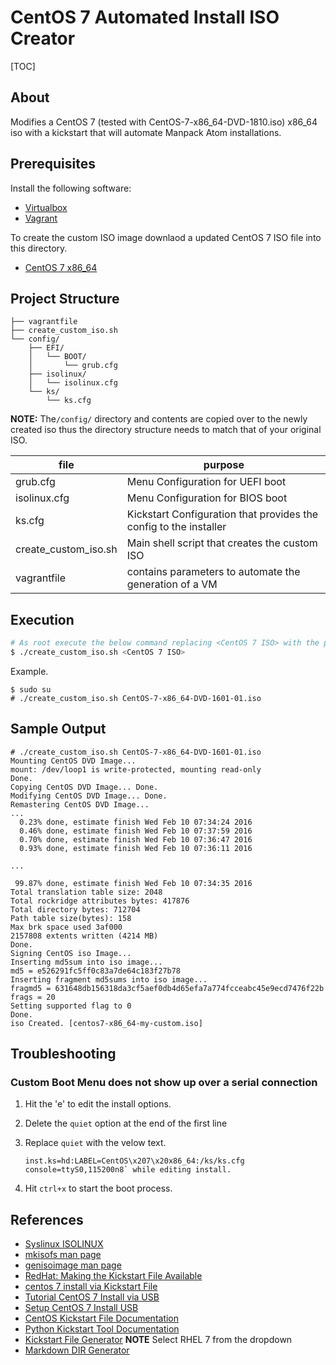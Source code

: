 # CentOS 7 Automated Install ISO Creator

[TOC]

## About

Modifies a CentOS 7 (tested with CentOS-7-x86_64-DVD-1810.iso)
x86_64 iso with a kickstart that will automate Manpack Atom installations.

## Prerequisites

Install the following software:

- [Virtualbox](https://www.virtualbox.org/wiki/Downloads)
- [Vagrant](https://developer.hashicorp.com/vagrant/docs/installation)

To create the custom ISO image downlaod a updated CentOS 7 ISO file into this directory.

- [CentOS 7 x86_64](http://isoredirect.centos.org/centos/7/isos/x86_64/)

## Project Structure

```terminal
├── vagrantfile
├── create_custom_iso.sh
└── config/
    ├── EFI/
    │   └── BOOT/
    │       └── grub.cfg
    ├── isolinux/
    │   └── isolinux.cfg
    └── ks/
        └── ks.cfg
```

**NOTE:** The`/config/` directory and contents are copied over to the newly created iso thus the directory structure needs to match that of your original ISO.

| file                 | purpose                                                           |
|----------------------|-------------------------------------------------------------------|
| grub.cfg             | Menu Configuration for UEFI boot                                  |
| isolinux.cfg         | Menu Configuration for BIOS boot                                  |
| ks.cfg               | Kickstart Configuration that provides the config to the installer |
| create_custom_iso.sh | Main shell script that creates the custom ISO                     |
| vagrantfile          | contains parameters to automate the generation of a VM            |

## Execution

```bash
# As root execute the below command replacing <CentOS 7 ISO> with the path to your CentOS 7 ISO file.
$ ./create_custom_iso.sh <CentOS 7 ISO> 
```

Example.

```terminal
$ sudo su
# ./create_custom_iso.sh CentOS-7-x86_64-DVD-1601-01.iso 
```

## Sample Output

```terminal
# ./create_custom_iso.sh CentOS-7-x86_64-DVD-1601-01.iso 
Mounting CentOS DVD Image...
mount: /dev/loop1 is write-protected, mounting read-only
Done.
Copying CentOS DVD Image... Done.
Modifying CentOS DVD Image... Done.
Remastering CentOS DVD Image...
...
  0.23% done, estimate finish Wed Feb 10 07:34:24 2016
  0.46% done, estimate finish Wed Feb 10 07:37:59 2016
  0.70% done, estimate finish Wed Feb 10 07:36:47 2016
  0.93% done, estimate finish Wed Feb 10 07:36:11 2016

...

 99.87% done, estimate finish Wed Feb 10 07:34:35 2016
Total translation table size: 2048
Total rockridge attributes bytes: 417876
Total directory bytes: 712704
Path table size(bytes): 158
Max brk space used 3af000
2157808 extents written (4214 MB)
Done.
Signing CentOS iso Image...
Inserting md5sum into iso image...
md5 = e526291fc5ff0c83a7de64c183f27b78
Inserting fragment md5sums into iso image...
fragmd5 = 631648db156318da3cf5aef0db4d65efa7a774fcceabc45e9ecd7476f22b
frags = 20
Setting supported flag to 0
Done.
iso Created. [centos7-x86_64-my-custom.iso]
```

## Troubleshooting

### Custom Boot Menu does not show up over a serial connection

1. Hit the 'e' to edit the install options.
1. Delete the `quiet` option at the end of the first line
1. Replace `quiet` with the velow text.

    ```terminal
    inst.ks=hd:LABEL=CentOS\x207\x20x86_64:/ks/ks.cfg console=ttyS0,115200n8` while editing install.
    ```

1. Hit `ctrl+x` to start the boot process.

## References

- [Syslinux ISOLINUX](https://wiki.syslinux.org/wiki/index.php?title=ISOLINUX)
- [mkisofs man page](https://linux.die.net/man/8/mkisofs)
- [genisoimage man page](https://linux.die.net/man/1/genisoimage)
- [RedHat: Making the Kickstart File Available](https://access.redhat.com/documentation/en-us/red_hat_enterprise_linux/6/html/installation_guide/s1-kickstart2-putkickstarthere)
- [centos 7 install via Kickstart File](https://www.smorgasbork.com/2014/07/16/building-a-custom-centos-7-kickstart-disc-part-1/)
- [Tutorial CentOS 7 Install via USB](https://softpanorama.org/Commercial_linuxes/RHEL/Installation/Kickstart/modifing_iso_image_to_include_kickstart_file.shtml#Extracting_the_source)
- [Setup CentOS 7 Install USB](https://gist.github.com/abrahamrhoffman/6dae37d7bb533ae50ccb)
- [CentOS Kickstart File Documentation](https://docs.centos.org/en-US/centos/install-guide/Kickstart2/)
- [Python Kickstart Tool Documentation](https://pykickstart.readthedocs.io/en/latest/)
- [Kickstart File Generator](https://access.redhat.com/labs/kickstartconfig/)
  **NOTE** Select RHEL 7 from the dropdown
- [Markdown DIR Generator](https://tree.nathanfriend.io/)
